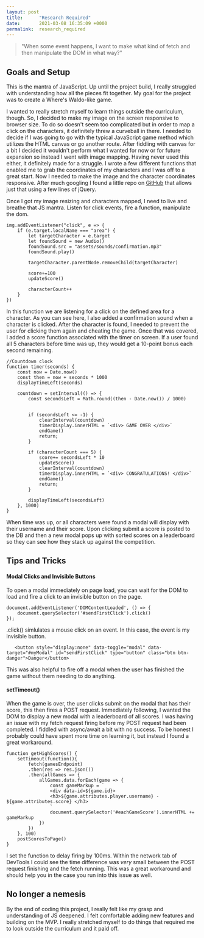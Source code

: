 ```yaml
---
layout: post
title:      "Research Required"
date:       2021-03-08 16:35:09 +0000
permalink:  research_required
---
```



> "When some event happens, I want to make what kind of fetch and then manipulate the DOM in what way?" 

## Goals and Setup
This is the mantra of JavaScript. Up until the project build, I really struggled with understanding how all the pieces fit together. My goal for the project was to create a Where's Waldo-like game. 

I wanted to really stretch myself to learn things outside the curriculum, though. So, I decided to make my image on the screen responsive to browser size. To do so doesn't seem too complicated but in order to map a click on the characters, it definitely threw a curveball in there. I needed to decide if I was going to go with the typical JavaScript game method which utilizes the HTML canvas or go another route. After fiddling with canvas for a bit I decided it wouldn't perform what I wanted for now or for future expansion so instead I went with image mapping.  Having never used this either, it definitely made for a struggle. I wrote a few different functions that enabled me to grab the coordinates of my characters and I was off to a great start. Now I needed to make the image and the character coordinates responsive. After much googling I found a little repo on [GitHub](https://github.com/stowball/jQuery-rwdImageMaps) that allows just that using a few lines of jQuery. 

Once I got my image resizing and characters mapped, I need to live and breathe that JS mantra. Listen for click events, fire a function, manipulate the dom. 


```
img.addEventListener("click", e => { 
    if (e.target.localName === "area") {
        let targetCharacter = e.target
        let foundSound = new Audio()
        foundSound.src = "assets/sounds/confirmation.mp3"
        foundSound.play()

        targetCharacter.parentNode.removeChild(targetCharacter) 

        score+=100
        updateScore() 

        characterCount++
    }
})
```

In this function we are listening for a click on the defined area for a character. As you can see here, I also added a confirmation sound when a character is clicked. After the character is found, I needed to prevent the user for clicking them again and cheating the game. Once that was covered, I added a score function associated with the timer on screen. If a user found all 5 characters before time was up, they would get a 10-point bonus each second remaining. 

```
//Countdown clock
function timer(seconds) {
    const now = Date.now()
    const then = now + seconds * 1000 
    displayTimeLeft(seconds) 

    countdown = setInterval(() => { 
        const secondsLeft = Math.round((then - Date.now()) / 1000)
        
        
        if (secondsLeft <= -1) {
            clearInterval(countdown)
            timerDisplay.innerHTML = `<div> GAME OVER </div>`
            endGame()
            return;
        }

        if (characterCount === 5) {
            score+= secondsLeft * 10 
            updateScore()
            clearInterval(countdown) 
            timerDisplay.innerHTML = `<div> CONGRATULATIONS! </div>`
            endGame()
            return;
        }

        displayTimeLeft(secondsLeft)
    }, 1000)
}
```

When time was up, or all characters were found a modal will display with their username and their score. Upon clicking submit a score is posted to the DB and then a new modal pops up with sorted scores on a leaderboard so they can see how they stack up against the competition. 

## Tips and Tricks 

#### Modal Clicks and Invisible Buttons
To open a modal immediately on page load, you can wait for the DOM to load and fire a click to an invisible button on the page. 
```
document.addEventListener('DOMContentLoaded', () => {
    document.querySelector('#sendFirstClick').click()
});
```
.click() simlulates a mouse click on an event. In this case, the event is my invisible button. 
```
   <button style="display:none" data-toggle="modal" data-target="#myModal" id="sendFirstClick" type="button" class="btn btn-danger">Danger</button>
```

This was also helpful to fire off a modal when the user has finished the game without them needing to do anything. 

#### setTimeout()

When the game is over, the user clicks submit on the modal that has their score, this then fires a POST request. Immediately following, I wanted the DOM to display a new modal with a leaderboard of all scores. I was having an issue with my fetch request firing before my POST request had been completed. I fiddled with async/await a bit with no success. To be honest I probably could have spent more time on learning it, but instead I found a great workaround. 
```
function getHighScores() {
    setTimeout(function(){
        fetch(gamesEndpoint)
        .then(res => res.json())
        .then(allGames => {
            allGames.data.forEach(game => {
                const gameMarkup = `
                <div data-id=${game.id}>
                <h3>${game.attributes.player.username} - ${game.attributes.score} </h3>
                `
                document.querySelector('#eachGameScore').innerHTML += gameMarkup
            })
        })
    }, 100)
    postScoresToPage()
}
```
I set the function to delay firing by 100ms. Within the network tab of DevTools I could see the time difference was *very* small between the POST request finishing and the fetch running. This was a great workaround and should help you in the case you run into this issue as well. 

## No longer a nemesis

By the end of coding this project, I really felt like my grasp and understanding of JS deepened. I felt comfortable adding new features and building on the MVP. I really stretched myself to do things that required me to look outside the curriculum and it paid off. 

